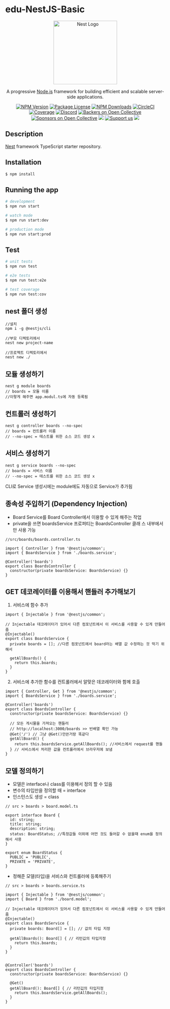 # edu-NestJS-Basic

<p align="center">
  <a href="http://nestjs.com/" target="blank"><img src="https://nestjs.com/img/logo-small.svg" width="200" alt="Nest Logo" /></a>
</p>

[circleci-image]: https://img.shields.io/circleci/build/github/nestjs/nest/master?token=abc123def456
[circleci-url]: https://circleci.com/gh/nestjs/nest

  <p align="center">A progressive <a href="http://nodejs.org" target="_blank">Node.js</a> framework for building efficient and scalable server-side applications.</p>
    <p align="center">
<a href="https://www.npmjs.com/~nestjscore" target="_blank"><img src="https://img.shields.io/npm/v/@nestjs/core.svg" alt="NPM Version" /></a>
<a href="https://www.npmjs.com/~nestjscore" target="_blank"><img src="https://img.shields.io/npm/l/@nestjs/core.svg" alt="Package License" /></a>
<a href="https://www.npmjs.com/~nestjscore" target="_blank"><img src="https://img.shields.io/npm/dm/@nestjs/common.svg" alt="NPM Downloads" /></a>
<a href="https://circleci.com/gh/nestjs/nest" target="_blank"><img src="https://img.shields.io/circleci/build/github/nestjs/nest/master" alt="CircleCI" /></a>
<a href="https://coveralls.io/github/nestjs/nest?branch=master" target="_blank"><img src="https://coveralls.io/repos/github/nestjs/nest/badge.svg?branch=master#9" alt="Coverage" /></a>
<a href="https://discord.gg/G7Qnnhy" target="_blank"><img src="https://img.shields.io/badge/discord-online-brightgreen.svg" alt="Discord"/></a>
<a href="https://opencollective.com/nest#backer" target="_blank"><img src="https://opencollective.com/nest/backers/badge.svg" alt="Backers on Open Collective" /></a>
<a href="https://opencollective.com/nest#sponsor" target="_blank"><img src="https://opencollective.com/nest/sponsors/badge.svg" alt="Sponsors on Open Collective" /></a>
  <a href="https://paypal.me/kamilmysliwiec" target="_blank"><img src="https://img.shields.io/badge/Donate-PayPal-ff3f59.svg"/></a>
    <a href="https://opencollective.com/nest#sponsor"  target="_blank"><img src="https://img.shields.io/badge/Support%20us-Open%20Collective-41B883.svg" alt="Support us"></a>
  <a href="https://twitter.com/nestframework" target="_blank"><img src="https://img.shields.io/twitter/follow/nestframework.svg?style=social&label=Follow"></a>
</p>
  <!--[![Backers on Open Collective](https://opencollective.com/nest/backers/badge.svg)](https://opencollective.com/nest#backer)
  [![Sponsors on Open Collective](https://opencollective.com/nest/sponsors/badge.svg)](https://opencollective.com/nest#sponsor)-->

## Description

[Nest](https://github.com/nestjs/nest) framework TypeScript starter repository.

## Installation

```bash
$ npm install
```

## Running the app

```bash
# development
$ npm run start

# watch mode
$ npm run start:dev

# production mode
$ npm run start:prod
```

## Test

```bash
# unit tests
$ npm run test

# e2e tests
$ npm run test:e2e

# test coverage
$ npm run test:cov
```

## nest 폴더 생성

```
//설치
npm i -g @nestjs/cli

//부모 디렉토리에서
nest new project-name

//프로젝트 디렉토리에서
nest new ./

```

## 모듈 생성하기

```
nest g module boards
// boards = 모듈 이름
//이렇게 해주면 app.modul.ts에 자동 등록됨
```

## 컨트롤러 생성하기

```
nest g controller boards --no-spec
// boards = 컨트롤러 이름
// --no-spec = 테스트를 위한 소스 코드 생성 x
```

## 서비스 생성하기

```
nest g service boards --no-spec
// boards = 서비스 이름
// --no-spec = 테스트를 위한 소스 코드 생성 x
```

CLI로 Service 생성시에는 module에도 자동으로 Service가 추가됨

## 종속성 주입하기 (Dependency Injection)

- Board Service를 Board Controller에서 이용할 수 있게 해주는 작업
- private을 쓰면 boardsService 프로퍼티는 BoardsController 클래 스 내부에서만 사용 가능

```
//src/boards/boards.controller.ts

import { Controller } from '@nestjs/common';
import { BoardsService } from './boards.service';

@Controller('boards')
export class BoardsController {
  constructor(private boardsService: BoardsService) {}
}

```

## GET 데코레이터를 이용해서 핸들러 추가해보기

1. 서비스에 함수 추가

```
import { Injectable } from '@nestjs/common';

// Injectable 데코레이터가 있어서 다른 컴포넌트에서 이 서비스를 사용할 수 있게 만들어줌
@Injectable()
export class BoardsService {
  private boards = []; //다른 컴포넌트에서 board라는 배열 값 수정하는 것 막기 위해서

  getAllBoards() {
    return this.boards;
  }
}
```

2. 서비스에 추가한 함수를 컨트롤러에서 알맞은 데코레이터와 함께 호출

```
import { Controller, Get } from '@nestjs/common';
import { BoardsService } from './boards.service';

@Controller('boards')
export class BoardsController {
  constructor(private boardsService: BoardsService) {}

  // 모든 게시물을 가져오는 핸들러
  // http://localhost:3000/boards >> 빈배열 확인 가능
  @Get('/') // 그냥 @Get()만쓴거랑 똑같다
  getAllBoard() {
    return this.boardsService.getAllBoards(); //서비스에서 request를 핸들
  } // 서비스에서 처리한 값을 컨트롤러에서 브라우저에 보냄
}
```

## 모델 정의하기

- 모델은 interface나 class를 이용해서 정의 할 수 있음
- 변수의 타입만을 정의할 때 = interface
- 인스턴스도 생성 = class

```
// src > boards > board.model.ts

export interface Board {
  id: string;
  title: string;
  description: string;
  status: BoardStatus; //특정값들 이외에 어떤 것도 들어갈 수 없을때 enum을 정의해서 사용
}

export enum BoardStatus {
  PUBLIC = 'PUBLIC',
  PRIVATE = 'PRIVATE',
}

```

- 정해준 모델(타입)을 서비스와 컨트롤러에 등록해주기

```
// src > boards > boards.service.ts

import { Injectable } from '@nestjs/common';
import { Board } from './board.model';

// Injectable 데코레이터가 있어서 다른 컴포넌트에서 이 서비스를 사용할 수 있게 만들어줌
@Injectable()
export class BoardsService {
  private boards: Board[] = []; // 값의 타입 지정

  getAllBoards(): Board[] { // 리턴깂의 타입지정
    return this.boards;
  }
}

```

```

@Controller('boards')
export class BoardsController {
  constructor(private boardsService: BoardsService) {}

  @Get()
  getAllBoard(): Board[] { // 리턴깂의 타입지정
    return this.boardsService.getAllBoards();
  }
}

```
